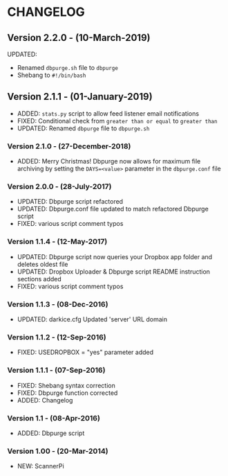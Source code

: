 # CHANGELOG

## Version 2.2.0 - (10-March-2019)
UPDATED:
- Renamed `dbpurge.sh` file to `dbpurge`
- Shebang to `#!/bin/bash`


## Version 2.1.1 - (01-January-2019)
* ADDED: `stats.py` script to allow feed listener email notifications
* FIXED: Conditional check from `greater than or equal` to `greater than`
* UPDATED: Renamed `dbpurge` file to `dbpurge.sh` 

### Version 2.1.0 - (27-December-2018)
* ADDED: Merry Christmas! Dbpurge now allows for maximum file archiving by setting the `DAYS=<value>` parameter in the `dbpurge.conf` file 

### Version 2.0.0 - (28-July-2017)
* UPDATED: Dbpurge script refactored
* UPDATED: Dbpurge.conf file updated to match refactored Dbpurge script
* FIXED: various script comment typos

### Version 1.1.4 - (12-May-2017)
* UPDATED: Dbpurge script now queries your Dropbox app folder and deletes oldest file
* UPDATED: Dropbox Uploader & Dbpurge script README instruction sections added
* FIXED: various script comment typos

### Version 1.1.3 - (08-Dec-2016)
* UPDATED: darkice.cfg Updated 'server' URL domain

### Version 1.1.2 - (12-Sep-2016)
* FIXED: USEDROPBOX = "yes" parameter added

### Version 1.1.1 - (07-Sep-2016)
* FIXED: Shebang syntax correction
* FIXED: Dbpurge function corrected
* ADDED: Changelog

### Version 1.1 - (08-Apr-2016)
* ADDED: Dbpurge script

### Version 1.00 - (20-Mar-2014)
* NEW: ScannerPi
